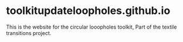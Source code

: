 # toolkitupdateloopholes.github.io

This is the website for the circular looopholes toolkit, Part of the textile transitions project. 

